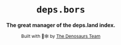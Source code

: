 <div align="center">
  <h1><code>deps.bors</code></h1>
  <p>
    <strong>The great manager of the deps.land index.</strong>
  </p>
  <sub>Built with 🦀🕸 by <a href="https://denosaurs.land/">The Denosaurs Team</a></sub>
</div>
